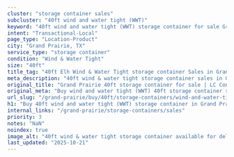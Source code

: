 ```yaml
---
cluster: "storage container sales"
subcluster: "40ft wind and water tight (WWT)"
keyword: "40ft wind and water tight (WWT) storage container for sale Grand Prairie, TX"
intent: "Transactional-Local"
page_type: "Location-Product"
city: "Grand Prairie, TX"
service_type: "storage container"
condition: "Wind & Water Tight"
size: "40ft"
title_tag: "40ft Elh Wind & Water Tight storage container Sales in Grand Prairie | LC Container"
meta_description: "40ft wind & water tight storage container sales in Grand Prairie. Fast delivery, competitive pricing. Serving storage containers area. Quote ID: KW1. Call (214) 524-4168 for your free quote today."
original_title: "Grand Prairie 40ft storage container for sale | LC Container"
original_meta: "Buy wind and water tight (WWT) 40ft storage container sale with local delivery in Grand Prairie, TX. LC Container — local Since 2003. Request a fast quote today."
url_slug: "/grand-prairie/buy/40ft/storage-containers/wind-and-water-tight-wwt"
h1: "Buy 40ft wind and water tight (WWT) storage container in Grand Prairie"
internal_links: "/grand-prairie/storage-containers/sales"
priority: 3
notes: "NaN"
noindex: true
image_alt: "40ft wind & water tight storage container available for delivery in Grand Prairie"
last_updated: "2025-10-21"
---
```


<!-- TODO: Add unique city/inventory copy, images, and internal links here. -->
